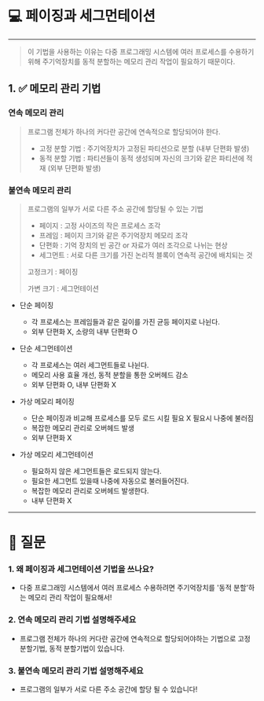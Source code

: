 # 💻 페이징과 세그먼테이션

---

> 이 기법을 사용하는 이유는 다중 프로그래밍 시스템에 여러 프로세스를 수용하기 위해 주기억장치를 동적 분할하는 메모리 관리 작업이 필요하기 때문이다.

## 1. ✅ 메모리 관리 기법

### 연속 메모리 관리
> 프로그램 전체가 하나의 커다란 공간에 연속적으로 할당되어야 한다.
> - 고정 분할 기법 : 주기억장치가 고정된 파티션으로 분할 (내부 단편화 발생)
> - 동적 분할 기법 : 파티션들이 동적 생성되며 자신의 크기와 같은 파티션에 적재 (외부 단편화 발생)


### 불연속 메모리 관리
> 프로그램의 일부가 서로 다른 주소 공간에 할당될 수 있는 기법
> - 페이지 : 고정 사이즈의 작은 프로세스 조각
> - 프레임 : 페이지 크기와 같은 주기억장치 메모리 조각
> - 단편화 : 기억 장치의 빈 공간 or 자료가 여러 조각으로 나뉘는 현상
> - 세그먼트 : 서로 다른 크기를 가진 논리적 블록이 연속적 공간에 배치되는 것
> 
> 고정크기 : 페이징
> 
> 가변 크기 : 세그먼테이션


- 단순 페이징 
  - 각 프로세스는 프레임들과 같은 길이를 가진 균등 페이지로 나뉜다.
  - 외부 단편화 X, 소량의 내부 단편화 O

- 단순 세그먼테이션
  - 각 프로세스는 여러 세그먼트들로 나뉜다.
  - 메모리 사용 효율 개선, 동적 분할을 통한 오버헤드 감소
  - 외부 단편화 O, 내부 단편화 X

- 가상 메모리 페이징
  - 단순 페이징과 비교해 프로세스를 모두 로드 시킬 필요 X 필요시 나중에 불러짐
  - 복잡한 메모리 관리로 오버헤드 발생
  - 외부 단편화 X

- 가상 메모리 세그먼테이션
  - 필요하지 않은 세그먼트들은 로드되지 않는다.
  - 필요한 세그먼트 있을때 나중에 자동으로 불러들어진다.
  - 복잡한 메모리 관리로 오버헤드 발생한다.
  - 내부 단편화 X

---

# 🤔 질문

### 1. 왜 페이징과 세그먼테이션 기법을 쓰나요?

- 다중 프로그래밍 시스템에서 여러 프로세스 수용하려면 주기억장치를 '동적 분할'하는 메모리 관리 작업이 필요해서!

### 2. 연속 메모리 관리 기법 설명해주세요

- 프로그램 전체가 하나의 커다란 공간에 연속적으로 할당되어야하는 기법으로 고정 분할기법, 동적 분할기법이 있습니다.

### 3.  불연속 메모리 관리 기법 설명해주세요

- 프로그램의 일부가 서로 다른 주소 공간에 할당 될 수 있습니다!


